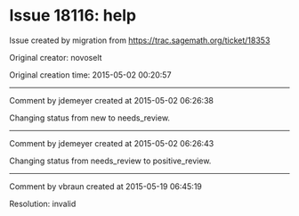 # Issue 18116: help

Issue created by migration from https://trac.sagemath.org/ticket/18353

Original creator: novoselt

Original creation time: 2015-05-02 00:20:57




---

Comment by jdemeyer created at 2015-05-02 06:26:38

Changing status from new to needs_review.


---

Comment by jdemeyer created at 2015-05-02 06:26:43

Changing status from needs_review to positive_review.


---

Comment by vbraun created at 2015-05-19 06:45:19

Resolution: invalid
